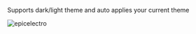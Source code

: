 Supports dark/light theme and auto applies your current theme

![epicelectro](https://github.com/Alyaqdhans/EpicElectro/assets/58079015/d3227aa2-b185-469f-be81-ec2f711fe48d)
